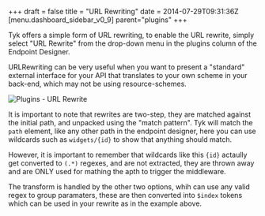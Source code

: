 +++
draft = false
title = "URL Rewriting"
date = 2014-07-29T09:31:36Z
[menu.dashboard_sidebar_v0_9]
    parent="plugins"
+++

Tyk offers a simple form of URL rewriting, to enable the URL rewrite, simply select "URL Rewrite" from the drop-down menu in the plugins column of the Endpoint Designer.

URLRewriting can be very useful when you want to present a "standard" external interface for your API that translates to your own scheme in your back-end, which may not be using resource-schemes.

![Plugins - URL Rewrite](/imgs/url-rewrite.png)

It is important to note that rewrites are two-step, they are matched against the initial path, and unpacked using the "match pattern". Tyk will match the `path` element, like any other path in the endpoint designer, here you can use wildcards such as `widgets/{id}` to show that anything should match.

However, it is important to remember that wildcards like this `{id}` actaully get converted to `(.*)` regexes, and are not extracted, they are thrown away and are ONLY used for mathing the apth to trigger the middleware.

The transform is handled by the other two options, whih can use any valid regex to group paramaters, these are then converted into `$index` tokens which can be used in your rewrite as in the example above.